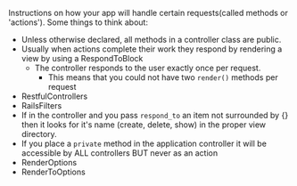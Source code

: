 Instructions on how your app will handle certain requests(called methods or 'actions'). Some things to think about:  

* Unless otherwise declared, all methods in a controller class are public.
* Usually when actions complete their work they respond by rendering a view by using a RespondToBlock
  * The controller responds to the user exactly once per request.
    * This means that you could not have two `render()` methods per request
* RestfulControllers
* RailsFilters
* If in the controller and you pass `respond_to` an item not surrounded by {} then it looks for it's name (create, delete, show) in the proper view directory.
* If you place a `private` method in the application controller it will be accessible by ALL controllers BUT never as an action
* RenderOptions
* RenderToOptions